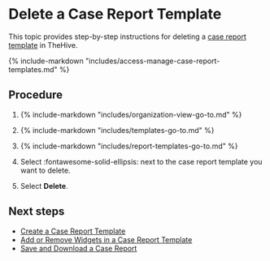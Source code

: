 # Delete a Case Report Template

<!-- md:license Platinum -->

This topic provides step-by-step instructions for deleting a [case report template](about-case-report-templates.md) in TheHive.

{% include-markdown "includes/access-manage-case-report-templates.md" %}

<h2>Procedure</h2>

1. {% include-markdown "includes/organization-view-go-to.md" %}

2. {% include-markdown "includes/templates-go-to.md" %}

3. {% include-markdown "includes/report-templates-go-to.md" %}

4. Select :fontawesome-solid-ellipsis: next to the case report template you want to delete.

5. Select **Delete**.

<h2>Next steps</h2>

* [Create a Case Report Template](create-a-case-report-template.md)
* [Add or Remove Widgets in a Case Report Template](add-remove-widgets-case-report-template.md)
* [Save and Download a Case Report](../../../../analyst-corner/cases/case-reports/save-download-a-case-report.md)